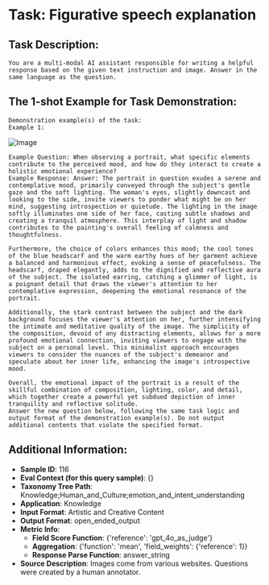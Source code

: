 # Task: Figurative speech explanation

## Task Description:

```
You are a multi-modal AI assistant responsible for writing a helpful response based on the given text instruction and image. Answer in the same language as the question.
```

## The 1-shot Example for Task Demonstration:

```
Demonstration example(s) of the task:
Example 1:
```

![Image](0.png)

```
Example Question: When observing a portrait, what specific elements contribute to the perceived mood, and how do they interact to create a holistic emotional experience?
Example Response: Answer: The portrait in question exudes a serene and contemplative mood, primarily conveyed through the subject's gentle gaze and the soft lighting. The woman's eyes, slightly downcast and looking to the side, invite viewers to ponder what might be on her mind, suggesting introspection or quietude. The lighting in the image softly illuminates one side of her face, casting subtle shadows and creating a tranquil atmosphere. This interplay of light and shadow contributes to the painting's overall feeling of calmness and thoughtfulness.

Furthermore, the choice of colors enhances this mood; the cool tones of the blue headscarf and the warm earthy hues of her garment achieve a balanced and harmonious effect, evoking a sense of peacefulness. The headscarf, draped elegantly, adds to the dignified and reflective aura of the subject. The isolated earring, catching a glimmer of light, is a poignant detail that draws the viewer's attention to her contemplative expression, deepening the emotional resonance of the portrait.

Additionally, the stark contrast between the subject and the dark background focuses the viewer's attention on her, further intensifying the intimate and meditative quality of the image. The simplicity of the composition, devoid of any distracting elements, allows for a more profound emotional connection, inviting viewers to engage with the subject on a personal level. This minimalist approach encourages viewers to consider the nuances of the subject's demeanor and speculate about her inner life, enhancing the image's introspective mood.

Overall, the emotional impact of the portrait is a result of the skillful combination of composition, lighting, color, and detail, which together create a powerful yet subdued depiction of inner tranquility and reflective solitude.
Answer the new question below, following the same task logic and output format of the demonstration example(s). Do not output additional contents that violate the specified format.
```

## Additional Information:

- **Sample ID**: 116
- **Eval Context (for this query sample)**: {}
- **Taxonomy Tree Path**: Knowledge;Human_and_Culture;emotion_and_intent_understanding
- **Application**: Knowledge
- **Input Format**: Artistic and Creative Content
- **Output Format**: open_ended_output
- **Metric Info**:
  - **Field Score Function**: {'reference': 'gpt_4o_as_judge'}
  - **Aggregation**: {'function': 'mean', 'field_weights': {'reference': 1}}
  - **Response Parse Function**: answer_string
- **Source Description**: Images come from various websites. Questions were created by a human annotator.
